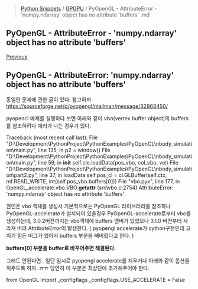 > [Python Snippets](../README.md) / [GPGPU](README.md) / PyOpenGL - AttributeError - 'numpy.ndarray' object has no attribute 'buffers' .md
## PyOpenGL - AttributeError - 'numpy.ndarray' object has no attribute 'buffers' 
[Previous]()
## PyOpenGL - AttributeError: 'numpy.ndarray' object has no attribute 'buffers' 
동일한 문제에 관한 글이 있다. 참고하자
https://sourceforge.net/p/pyopengl/mailman/message/32863450/

pyopencl 예제를 실행하다 보면 아래와 같이 vbo(vertex buffer object)의 buffers를 참조하려다 에러가 나는 경우가 있다.

Traceback (most recent call last):
  File "D:\Development\PythonProject\PythonExamples\PyOpenCL\nbody_simulation\main.py", line 135, in <module>
    p2 = window()
  File "D:\Development\PythonProject\PythonExamples\PyOpenCL\nbody_simulation\main.py", line 59, in __init__
    self.cle.loadData(pos_vbo, col_vbo, vel)
  File "D:\Development\PythonProject\PythonExamples\PyOpenCL\nbody_simulation\part2.py", line 37, in loadData
    self.pos_cl = cl.GLBuffer(self.ctx, mf.READ_WRITE, int(self.pos_vbo.buffers[0]))
  File "vbo.pyx", line 177, in OpenGL_accelerate.vbo.VBO.__getattr__ (src\vbo.c:2754)
AttributeError: 'numpy.ndarray' object has no attribute 'buffers'

원인은 vbo 객체를 생성시 기본적으로는 PyOpenGL 라이브러리를 참조하나 PyOpenGL-accelerate가 설치되어 있을경우 PyOpenGL-accelerate로부터 vbo를 생성하는데, 3.0.2버전까지는 vbo객체에 buffers 멤버가 있었으나 3.1.0 버전부터 사라져 버려 AttributeError이 발생한다. ( pyopengl accelerate가 cython구현인데 고치기 힘든 버그가 있어서 buffers 부분을 빼버렸다고 한다. )

**buffers[0] 부분을 buffer로 바꾸어주면 해결된다.**

그래도 안된다면..
일단 임시로 pyopengl accelerate를 지우거나 아래와 같이 옵션을 꺼주도록 하자..ㅠㅠ
당연히 이 부분은 최상단에 추가해주어야 한다.

from OpenGL import _configflags
_configflags.USE_ACCELERATE = False